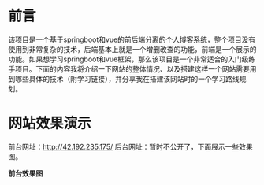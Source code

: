 # 前言
该项目是一个基于springboot和vue的前后端分离的个人博客系统，整个项目没有使用到非常复杂的技术，后端基本上就是一个增删改查的功能，前端是一个展示的功能。如果想学习springboot和vue框架，那么该项目是一个非常适合的入门级练手项目。下面的内容我将介绍一下网站的整体情况、以及搭建这样一个网站需要用到哪些具体的技术（附学习链接），并分享我在搭建该网站时的一个学习路线规划。

# 网站效果演示
前台网址：http://42.192.235.175/
后台网址：暂时不公开了，下面展示一些效果图。

**前台效果图**

